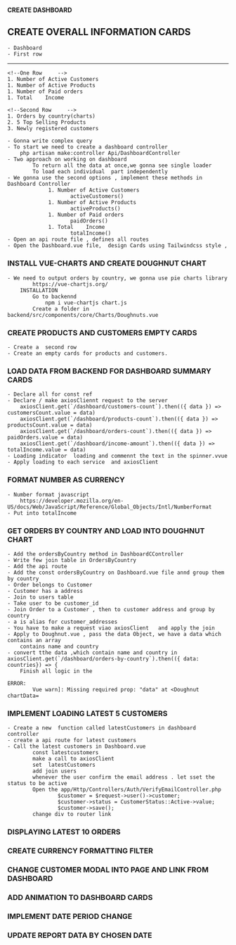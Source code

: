 #### CREATE DASHBOARD

## CREATE OVERALL INFORMATION CARDS
    - Dashboard 
    - First row
-----------------------------
    <!--One Row     -->
    1. Number of Active Customers
    1. Number of Active Products
    1. Number of Paid orders
    1. Total    Income

    <!--Second Row     -->
    1. Orders by country(charts)
    2. 5 Top Selling Products
    3. Newly registered customers
    
    - Gonna write complex query
    - To start we need to create a dashboard controller
        php artisan make:controller Api/DashboardController  
    - Two approach on working on dashboard
            To return all the data at once,we gonna see single loader
            To load each individual  part independently 
    - We gonna use the second options , implement these methods in Dashboard Controller
                 1. Number of Active Customers
                        activeCustomers()
                 1. Number of Active Products
                        activeProducts()
                 1. Number of Paid orders
                        paidOrders()
                 1. Total    Income
                        totalIncome()
    - Open an api route file , defines all routes
    - Open the Dashboard.vue file,  design Cards using Tailwindcss style ,

### INSTALL VUE-CHARTS AND CREATE DOUGHNUT CHART
    - We need to output orders by country, we gonna use pie charts library
            https://vue-chartjs.org/
        INSTALLATION
            Go to backennd
                npm i vue-chartjs chart.js
            Create a folder in backend/src/components/core/Charts/Doughnuts.vue

### CREATE PRODUCTS AND CUSTOMERS EMPTY CARDS
    - Create a  second row 
    - Create an empty cards for products and customers.

### LOAD DATA FROM BACKEND FOR DASHBOARD SUMMARY CARDS
    - Declare all for const ref 
    - Declare / make axiosCliennt request to the server
        axiosClient.get(`/dashboard/customers-count`).then(({ data }) => customersCount.value = data)
        axiosClient.get(`/dashboard/products-count`).then(({ data }) => productsCount.value = data)
        axiosClient.get(`/dashboard/orders-count`).then(({ data }) => paidOrders.value = data)
        axiosClient.get(`/dashboard/income-amount`).then(({ data }) => totalIncome.value = data)
    - Loading indicator  loading and commennt the text in the spinner.vvue
    - Apply loading to each service  and axiosClient

### FORMAT NUMBER AS CURRENCY
    - Number format javascript 
        https://developer.mozilla.org/en-US/docs/Web/JavaScript/Reference/Global_Objects/Intl/NumberFormat
    - Put into totalIncome

### GET ORDERS BY COUNTRY AND LOAD INTO DOUGHNUT CHART
    - Add the ordersByCountry method in DashboardCController
    - Write few join table in OrdersByCountry
    - Add the api route
    - Add the const ordersByCountry on Dashboard.vue file annd group them by country
    - Order belongs to Customer
    - Customer has a address
    - Join to users table
    - Take user to be customer_id 
    - Join Order to a Customer , then to customer address and group by country
    - a is alias for customer_addresses
    - You have to make a request viao axiosClient   and apply the join
    - Apply to Doughnut.vue , pass the data Object, we have a data which contains an array
        contains name and country
    - convert tthe data ,which contain name and country in axiosClient.get(`/dashboard/orders-by-country`).then(({ data: countries}) => {
        Finish all logic in the 

    ERROR:
            Vue warn]: Missing required prop: "data" at <Doughnut chartData=


### IMPLEMENT LOADING LATEST 5 CUSTOMERS 
    - Create a new  function called latestCustomers in dashboard controller
    - create a api route for latest customers
    - Call the latest customers in Dashboard.vue
            const latestcustomers 
            make a call to axiosClient
            set  latestCustomers
            add join users
            whenever the user confirm the email address . let sset the status to be active
            Open the app/Http/Controllers/Auth/VerifyEmailController.php
                    $customer = $request->user()->customer;
                    $customer->status = CustomerStatus::Active->value;
                    $customer->save();
            change div to router link



### DISPLAYING LATEST 10 ORDERS
### CREATE CURRENCY FORMATTING FILTER
### CHANGE CUSTOMER MODAL INTO PAGE AND LINK FROM DASHBOARD
### ADD ANIMATION TO DASHBOARD  CARDS
### IMPLEMENT DATE PERIOD CHANGE
### UPDATE REPORT DATA BY CHOSEN DATE








        
